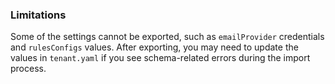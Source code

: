 ### Limitations

Some of the settings cannot be exported, such as `emailProvider` credentials and `rulesConfigs` values. After exporting, you may need to update the values in `tenant.yaml` if you see schema-related errors during the import process.
